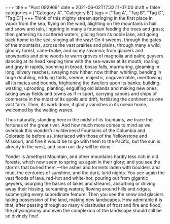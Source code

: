 +++
title = "Post 092969"
date = 2021-06-02T17:32:11-07:00
draft = false
categories = ["Category A", "Category B"]
tags = ["Tag A", "Tag B", "Tag C", "Tag D"]
+++
Think of this mighty stream springing in the first place in vapor from the sea, flying on the wind, alighting on the mountains in hail and snow and rain, lingering in many a fountain feeding the trees and grass; then gathering its scattered waters, gliding from its noble lake, and going back home to the sea, singing all the way! On it sweeps, through the gates of the mountains, across the vast prairies and plains, through many a wild, gloomy forest, cane-brake, and sunny savanna; from glaciers and snowbanks and pine woods to warm groves of magnolia and palm; geysers dancing at its head keeping time with the sea-waves at its mouth; roaring and gray in rapids, booming in broad, bossy falls, murmuring, gleaming in long, silvery reaches, swaying now hither, now thither, whirling, bending in huge doubling, eddying folds, serene, majestic, ungovernable, overflowing all its metes and bounds, frightening the dwellers upon its banks; building, wasting, uprooting, planting; engulfing old islands and making new ones, taking away fields and towns as if in sport, carrying canoes and ships of commerce in the midst of its spoils and drift, fertilizing the continent as one vast farm. Then, its work done, it gladly vanishes in its ocean home, welcomed by the waiting waves.

Thus naturally, standing here in the midst of its fountains, we trace the fortunes of the great river. And how much more comes to mind as we overlook this wonderful wilderness! Fountains of the Columbia and Colorado lie before us, interlaced with those of the Yellowstone and Missouri, and fine it would be to go with them to the Pacific; but the sun is already in the west, and soon our day will be done.

Yonder is Amethyst Mountain, and other mountains hardly less rich in old forests, which now seem to spring up again in their glory; and you see the storms that buried them,—the ashes and torrents laden with boulders and mud, the centuries of sunshine, and the dark, lurid nights. You see again the vast floods of lava, red-hot and white-hot, pouring out from gigantic geysers, usurping the basins of lakes and streams, absorbing or driving away their hissing, screaming waters, flowing around hills and ridges, submerging every subordinate feature. Then you see the snow and glaciers taking possession of the land, making new landscapes. How admirable it is that, after passing through so many vicissitudes of frost and fire and flood, the physiognomy and even the complexion of the landscape should still be so divinely fine!
